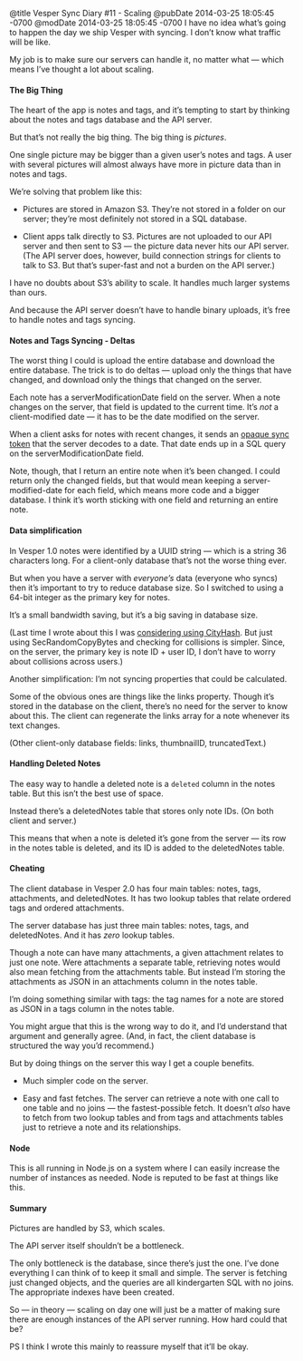 @title Vesper Sync Diary #11 - Scaling
@pubDate 2014-03-25 18:05:45 -0700
@modDate 2014-03-25 18:05:45 -0700
I have no idea what’s going to happen the day we ship Vesper with syncing. I don’t know what traffic will be like.

My job is to make sure our servers can handle it, no matter what — which means I’ve thought a lot about scaling.

#### The Big Thing

The heart of the app is notes and tags, and it’s tempting to start by thinking about the notes and tags database and the API server.

But that’s not really the big thing. The big thing is *pictures*.

One single picture may be bigger than a given user’s notes and tags. A user with several pictures will almost always have more in picture data than in notes and tags.

We’re solving that problem like this:

* Pictures are stored in Amazon S3. They’re not stored in a folder on our server; they’re most definitely not stored in a SQL database.

* Client apps talk directly to S3. Pictures are not uploaded to our API server and then sent to S3 — the picture data never hits our API server. (The API server does, however, build connection strings for clients to talk to S3. But that’s super-fast and not a burden on the API server.)

I have no doubts about S3’s ability to scale. It handles much larger systems than ours.

And because the API server doesn’t have to handle binary uploads, it’s free to handle notes and tags syncing.

#### Notes and Tags Syncing - Deltas

The worst thing I could is upload the entire database and download the entire database. The trick is to do deltas — upload only the things that have changed, and download only the things that changed on the server.

Each note has a serverModificationDate field on the server. When a note changes on the server, that field is updated to the current time. It’s *not* a client-modified date — it has to be the date modified on the server.

When a client asks for notes with recent changes, it sends an <a href="http://inessential.com/2013/11/12/vesper_sync_diary_5_sync_tokens_and_e">opaque sync token</a>  that the server decodes to a date. That date ends up in a SQL query on the serverModificationDate field.

Note, though, that I return an entire note when it’s been changed. I could return only the changed fields, but that would mean keeping a server-modified-date for each field, which means more code and a bigger database. I think it’s worth sticking with one field and returning an entire note.

#### Data simplification

In Vesper 1.0 notes were identified by a UUID string — which is a string 36 characters long. For a client-only database that’s not the worse thing ever.

But when you have a server with <em>everyone’s</em> data (everyone who syncs) then it’s important to try to reduce database size. So I switched to using a 64-bit integer as the primary key for notes.

It’s a small bandwidth saving, but it’s a big saving in database size.

(Last time I wrote about this I was <a href="http://inessential.com/2014/02/16/vesper_sync_diary_8_part_three_unique">considering using CityHash</a>. But just using SecRandomCopyBytes and checking for collisions is simpler. Since, on the server, the primary key is note ID + user ID, I don’t have to worry about collisions across users.)

Another simplification: I’m not syncing properties that could be calculated.

Some of the obvious ones are things like the links property. Though it’s stored in the database on the client, there’s no need for the server to know about this. The client can regenerate the links array for a note whenever its text changes.

(Other client-only database fields: links, thumbnailID, truncatedText.)

#### Handling Deleted Notes

The easy way to handle a deleted note is a `deleted` column in the notes table. But this isn’t the best use of space.

Instead there’s a deletedNotes table that stores only note IDs. (On both client and server.)

This means that when a note is deleted it’s gone from the server — its row in the notes table is deleted, and its ID is added to the deletedNotes table.

#### Cheating

The client database in Vesper 2.0 has four main tables: notes, tags, attachments, and deletedNotes. It has two lookup tables that relate ordered tags and ordered attachments.

The server database has just three main tables: notes, tags, and deletedNotes. And it has *zero* lookup tables.

Though a note can have many attachments, a given attachment relates to just one note. Were attachments a separate table, retrieving notes would also mean fetching from the attachments table. But instead I’m storing the attachments as JSON in an attachments column in the notes table.

I’m doing something similar with tags: the tag names for a note are stored as JSON in a tags column in the notes table.

You might argue that this is the wrong way to do it, and I’d understand that argument and generally agree. (And, in fact, the client database is structured the way you’d recommend.)

But by doing things on the server this way I get a couple benefits.

* Much simpler code on the server.

* Easy and fast fetches. The server can retrieve a note with one call to one table and no joins — the fastest-possible fetch. It doesn’t *also* have to fetch from two lookup tables and from tags and attachments tables just to retrieve a note and its relationships.

#### Node

This is all running in Node.js on a system where I can easily increase the number of instances as needed. Node is reputed to be fast at things like this.

#### Summary

Pictures are handled by S3, which scales.

The API server itself shouldn’t be a bottleneck.

The only bottleneck is the database, since there’s just the one. I’ve done everything I can think of to keep it small and simple. The server is fetching just changed objects, and the queries are all kindergarten SQL with no joins. The appropriate indexes have been created.

So — in theory — scaling on day one will just be a matter of making sure there are enough instances of the API server running. How hard could that be?

PS I think I wrote this mainly to reassure myself that it’ll be okay.
